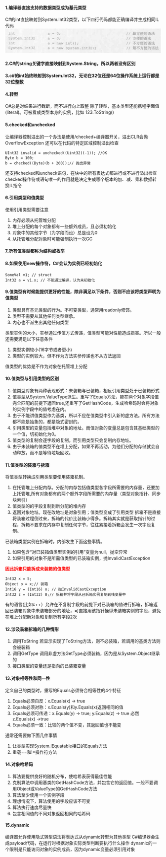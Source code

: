#### 1.编译器直接支持的数据类型成为基元类型
C#的int直接映射到System.Int32类型，以下四行代码都能正确编译并生成相同IL代码
![5-01](../Pictures/CLR_via_C_Sharp/05_01.png)
#### 2.C#的string关键字直接映射到System.String，所以两者没有区别

#### 3.c#的int始终映射到System.Int32，无论在32位还是64位操作系统上运行都是32位整数

#### 4.转型
C#总是对结果进行截断，而不进行向上取整
除了转型，基本类型还能携程字面值(literal)。可被看成类型本身的实例，比如 123.ToString()

#### 5.checked和unchecked
让编译器控制溢出的一个办法是使用/checked+编译器开关，溢出CLR会抛OverflowException
还可以在代码的特定区域控制溢出检查
```
UInt32 invalid = unchecked((Uint32)(-1)); //OK
Byte b = 100;
b = checked((Byte)(b + 200));// 抛出异常
```
还支持checked和uncheck语句，在块中的所有表达式都进行或不进行溢出检查
checked操作符或语句唯一的作用就是决定生成哪个版本的加、减、乘和数据转换IL指令

#### 6.引用类型和值类型
使用引用类型需要注意
1. 内存必须从托管堆分配
2. 堆上分配的每个对象都有一些额外成员，且必须初始化
3. 对象中的其他字节（为字段而设）总是设为0
4. 从托管堆分配对象时可能强制执行一次GC

#### 7.所有值类型都称为结构或枚举

#### 8.如果使用new操作符，C#会认为实例已经初始化
```
SomeVal v1; // struct
Int32 a = v1.x; // 不能通过编译，认为未初始化
```

#### 9.值类型有时候能提供更好的性能，除非满足以下条件，否则不应该将类型声明为值类型
1. 类型具有基元类型的行为。不可变类型，通常用readonly修饰。
2. 类型不需要从其他任何类型继承。
3. 内心也不派生出其他任何类型

类型实例的大小，实参通过传值方式传递，值类型可能对性能造成损害。所以一般还需要满足以下任意条件
1. 类型实例较小(16字节或者更小)
2. 类型的实例较大，但不作为方法实参传递也不从方法返回

值类型的优势是不作为对象在托管堆上分配

#### 10.值类型与引用类型的区别
1. 值类型对象有两种表现形式：未装箱与已装箱，相反引用类型处于已装箱形式
2. 值类型从System.ValueType派生。重写了Equals方法，能在两个对象字段值完全匹配的前提下返回true,还重写了GetHashCode，生成哈希码时会将对象的实例字段中的值考虑在内。
3. 由于不能讲值类型作为基类，所以不应在值类型中引入新的虚方法。所有方法都不能是抽象的，都是隐式密封的。
4. 引用类型的变量包括堆中对象的地址。而值对象的变量总是包含其基础类型的一个值，切初始化为0。
5. 值类型的复制会逐字段的复制。而引用类型只会复制内存地址。
6. 由于未装箱的值类型不在堆上分配，如果不再活动，为他们分配的存储就会自动释放，而不是等待垃圾回收。

#### 11.值类型的装箱与拆箱
将值类型转换成引用类型要使用装箱机制。
1. 在托管堆上分配内存。分配的内存包括值类型各字段所需要的内存量，还要加上托管堆,所有对象都有的两个额外字段所需要的内存量（类型对象指针、同步块索引）
2. 值类型的的字段复制到新分配的堆内存
3. 返回对象地址。现在改地址是对象引用；值类型变成了引用类型
拆箱不是直接将装箱过程倒过来，拆箱的代价比装箱小得多。拆箱其实就是获取指针的过程，拆箱不要求在内存中复制任何字节，往往紧接着拆箱会发生一次字段复制。

已装箱类型实例在拆箱时，内部发生下面这些事情。
1. 如果包含“对已装箱值类型实例的引用”变量为null，抛空异常
2. 如果引用的对象不是所需值类型的已装箱实例，抛InvalidCastException

**<font color = "#ff0000"> 因此拆箱只能拆成未装箱的值类型</font>**
```
Int32 x = 5;
Object o = x;// 装箱
Int16 y = (Int16) o; // 抛InvalidCastException
Int32 z = (Int32) 0;// 拆箱并将字段从已拆箱实例复制到栈变量中
```
有的语言(比如c++）允许在不复制字段的前提下对已装箱的值进行拆箱，拆箱返回已装箱对象中未装箱部分的地址，可直接用该指针操纵未装箱实例的字段，避免在堆上分配新对象和复制所有字段2次

#### 12.涉及装箱拆箱的几种情形
1. 调用ToString
若显示实现了ToString方法，则不必装箱，若调用的基类方法则会被装箱
2. 调用GetType
调用非虚方法GetType必须装箱，因为是从System.Object继承的
3. 接口类型的变量还是指向的已装箱变量

#### 13.对象相等性和同一性
定义自己的类型时，重写的Equals必须符合相等性的4个特征
1. Equals必须自反：x.Equals(x) -> true
2. Equals必须对称：x.Equals(y)和y.Equals(x)返回相同的值
3. Equals必须可传递：x.Equals(y) -> true; y.Equals(z) -> true 必然 z.Equals(x) ->true
4. Equals必须一致：比较的两个值不变，其返回值也不能变

通常还需要做下面几件事情
1. 让类型实现System.IEquatable<T>接口的Equals方法
2. 重载==和!=操作符方法

#### 14.对象哈希码
1. 算法要提供良好的随机分布，使哈希表获得最佳性能
2. 克制算法中调用基类的GetHashCode方法，并包含它的返回值。一般不要调用Object或ValueType的GetHashCode方法
3. 算法至少使用一个实例字段
4. 理想情况下，算法使用的字段应该不可变
5. 算法执行速度尽量快
6. 包含相同值的不同对象返回相同的哈希码

#### 15.dynamic
编译器允许使用隐式转型语法将表达式从dynamic转型为其他类型
C#编译器会生成payload代码，在运行时根据对象实际类型判断要执行什么操作
dynamic的一个限制是只能访问对象的实例成员，因为dynamic变量必须引用对象